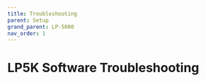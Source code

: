 ```yaml
---
title: Troubleshooting
parent: Setup
grand_parent: LP-5000
nav_order: 1
---
```


# LP5K Software Troubleshooting
